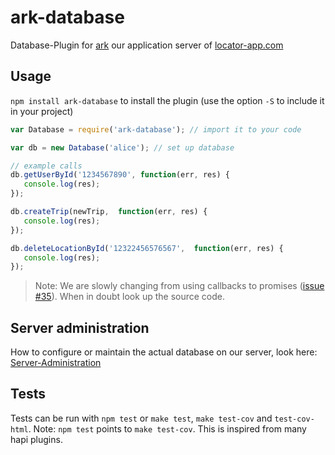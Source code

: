 # ark-database
Database-Plugin for [ark](https://github.com/locator-kn/ark) our application server of [locator-app.com](http://www.locator-app.com/)

## Usage
```npm install ark-database```  to install the plugin (use the option ```-S``` to include it in your project)

```js
var Database = require('ark-database'); // import it to your code

var db = new Database('alice'); // set up database

// example calls
db.getUserById('1234567890', function(err, res) {
   console.log(res);
});

db.createTrip(newTrip,  function(err, res) {
   console.log(res);
});

db.deleteLocationById('12322456576567',  function(err, res) {
   console.log(res);
});
```
> Note: We are slowly changing from using callbacks to promises ([issue #35](https://github.com/locator-kn/ark-database/issues/35)). When in doubt look up the source code.

## Server administration
How to configure or maintain the actual database on our server, look here: [Server-Administration](https://github.com/locator-kn/ark/wiki/Server-administration)


## Tests

Tests can be run with `npm test` or `make test`, `make test-cov` and `test-cov-html`.
Note:  `npm test` points to `make test-cov`. This is inspired from many hapi plugins.
